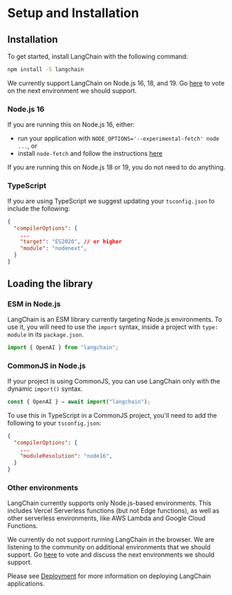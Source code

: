 # Setup and Installation

## Installation

To get started, install LangChain with the following command:

```bash npm2yarn
npm install -S langchain
```

We currently support LangChain on Node.js 16, 18, and 19. Go [here](https://github.com/hwchase17/langchainjs/discussions/152) to vote on the next environment we should support.

### Node.js 16

If you are running this on Node.js 16, either:

- run your application with `NODE_OPTIONS='--experimental-fetch' node ...`, or
- install `node-fetch` and follow the instructions [here](https://github.com/node-fetch/node-fetch#providing-global-access)

If you are running this on Node.js 18 or 19, you do not need to do anything.

### TypeScript

If you are using TypeScript we suggest updating your `tsconfig.json` to include the following:

```json
{
  "compilerOptions": {
    ...
    "target": "ES2020", // or higher
    "module": "nodenext",
  }
}
```

## Loading the library

### ESM in Node.js

LangChain is an ESM library currently targeting Node.js environments. To use it, you will need to use the `import` syntax, inside a project with `type: module` in its `package.json`.

```typescript
import { OpenAI } from "langchain";
```

### CommonJS in Node.js

If your project is using CommonJS, you can use LangChain only with the dynamic `import()` syntax.

```typescript
const { OpenAI } = await import("langchain");
```

To use this in TypeScript in a CommonJS project, you'll need to add the following to your `tsconfig.json`:

```json
{
  "compilerOptions": {
    ...
    "moduleResolution": "node16",
  }
}
```

### Other environments

LangChain currently supports only Node.js-based environments. This includes Vercel Serverless functions (but not Edge functions), as well as other serverless environments, like AWS Lambda and Google Cloud Functions.

We currently do not support running LangChain in the browser. We are listening to the community on additional environments that we should support. Go [here](https://github.com/hwchase17/langchainjs/discussions/152) to vote and discuss the next environments we should support.

Please see [Deployment](./deployment.md) for more information on deploying LangChain applications.
